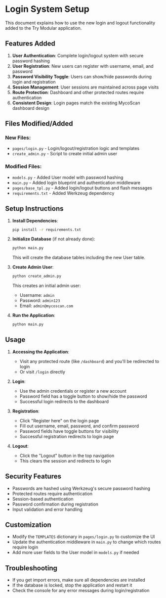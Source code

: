 # Login System Setup

This document explains how to use the new login and logout functionality added to the Try Modular application.

## Features Added

1. **User Authentication**: Complete login/logout system with secure password hashing
2. **User Registration**: New users can register with username, email, and password
3. **Password Visibility Toggle**: Users can show/hide passwords during login and registration
4. **Session Management**: User sessions are maintained across page visits
5. **Route Protection**: Dashboard and other protected routes require authentication
6. **Consistent Design**: Login pages match the existing MycoScan dashboard design

## Files Modified/Added

### New Files:
- `pages/login.py` - Login/logout/registration logic and templates
- `create_admin.py` - Script to create initial admin user

### Modified Files:
- `models.py` - Added User model with password hashing
- `main.py` - Added login blueprint and authentication middleware
- `pages/base_tpl.py` - Added login/logout buttons and flash messages
- `requirements.txt` - Added Werkzeug dependency

## Setup Instructions

1. **Install Dependencies**:
   ```bash
   pip install -r requirements.txt
   ```

2. **Initialize Database** (if not already done):
   ```bash
   python main.py
   ```
   This will create the database tables including the new User table.

3. **Create Admin User**:
   ```bash
   python create_admin.py
   ```
   This creates an initial admin user:
   - Username: `admin`
   - Password: `admin123`
   - Email: `admin@mycoscan.com`

4. **Run the Application**:
   ```bash
   python main.py
   ```

## Usage

1. **Accessing the Application**: 
   - Visit any protected route (like `/dashboard`) and you'll be redirected to login
   - Or visit `/login` directly

2. **Login**:
   - Use the admin credentials or register a new account
   - Password field has a toggle button to show/hide the password
   - Successful login redirects to the dashboard

3. **Registration**:
   - Click "Register here" on the login page
   - Fill out username, email, password, and confirm password
   - Password fields have toggle buttons for visibility
   - Successful registration redirects to login page

4. **Logout**:
   - Click the "Logout" button in the top navigation
   - This clears the session and redirects to login

## Security Features

- Passwords are hashed using Werkzeug's secure password hashing
- Protected routes require authentication
- Session-based authentication
- Password confirmation during registration
- Input validation and error handling

## Customization

- Modify the `TEMPLATES` dictionary in `pages/login.py` to customize the UI
- Update the authentication middleware in `main.py` to change which routes require login
- Add more user fields to the User model in `models.py` if needed

## Troubleshooting

- If you get import errors, make sure all dependencies are installed
- If the database is locked, stop the application and restart it
- Check the console for any error messages during login/registration